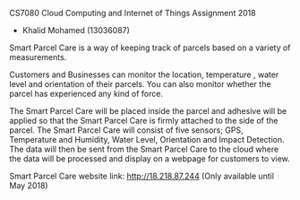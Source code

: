 CS7080 Cloud Computing and Internet of Things Assignment 2018
- Khalid Mohamed (13036087)

Smart Parcel Care is a way of keeping track of parcels based on a variety of measurements. 

Customers and Businesses can monitor the location, temperature , water level and orientation of their parcels. You can also monitor whether the parcel has experienced any kind of force.

The Smart Parcel Care will be placed inside the parcel and adhesive will be applied so that the Smart Parcel Care is firmly attached to the side of the parcel. The Smart Parcel Care will consist of five sensors; GPS, Temperature and Humidity, Water Level, Orientation and Impact Detection. The data will then be sent from the Smart Parcel Care to the cloud where the data will be processed and display on a webpage for customers to view.

Smart Parcel Care website link: http://18.218.87.244 (Only available until May 2018)